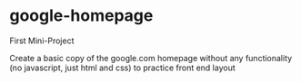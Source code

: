 # google-homepage
First Mini-Project

Create a basic copy of the google.com homepage without any functionality (no javascript, just html and css) to practice front end layout
